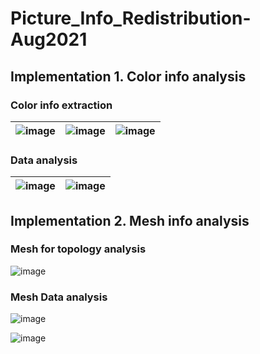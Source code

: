 # Picture_Info_Redistribution-Aug2021

## Implementation 1. Color info analysis

### Color info extraction

|![image](https://github.com/yuantianle/Picture_Info_Redistribution-Aug2021/assets/61530469/0d3b1832-79c1-4d0e-9d50-57ba33d53408)|![image](https://github.com/yuantianle/Picture_Info_Redistribution-Aug2021/assets/61530469/e6314b75-7b40-4f96-a5b0-418b2c5de369)|![image](https://github.com/yuantianle/Picture_Info_Redistribution-Aug2021/assets/61530469/1d1b71d4-0a5f-459a-ac5f-40972ff8ecd8)
|-|-|-|

### Data analysis

|![image](https://github.com/yuantianle/Picture_Info_Redistribution-Aug2021/assets/61530469/5a53c837-bb51-4446-bf86-50064e40dca7)|![image](https://github.com/yuantianle/Picture_Info_Redistribution-Aug2021/assets/61530469/2d2a67ac-a189-4e5a-84bf-6a8bd8278b8a)|
|-|-|

## Implementation 2. Mesh info analysis

### Mesh for topology analysis

![image](https://github.com/yuantianle/Picture_Info_Redistribution-Aug2021/assets/61530469/3a4ab2f9-fe7c-4069-a4b9-cb8698d49422)

### Mesh Data analysis

![image](https://github.com/yuantianle/Picture_Info_Redistribution-Aug2021/assets/61530469/8192014e-c6ab-4ae3-aa30-9caabd4ab033)

![image](https://github.com/yuantianle/Picture_Info_Redistribution-Aug2021/assets/61530469/14a3a046-44c2-4ce4-92d3-0a521f9ec565)


